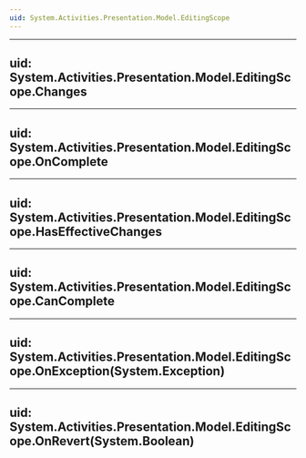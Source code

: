 ```yaml
---
uid: System.Activities.Presentation.Model.EditingScope
---
```


---
uid: System.Activities.Presentation.Model.EditingScope.Changes
---

---
uid: System.Activities.Presentation.Model.EditingScope.OnComplete
---

---
uid: System.Activities.Presentation.Model.EditingScope.HasEffectiveChanges
---

---
uid: System.Activities.Presentation.Model.EditingScope.CanComplete
---

---
uid: System.Activities.Presentation.Model.EditingScope.OnException(System.Exception)
---

---
uid: System.Activities.Presentation.Model.EditingScope.OnRevert(System.Boolean)
---
